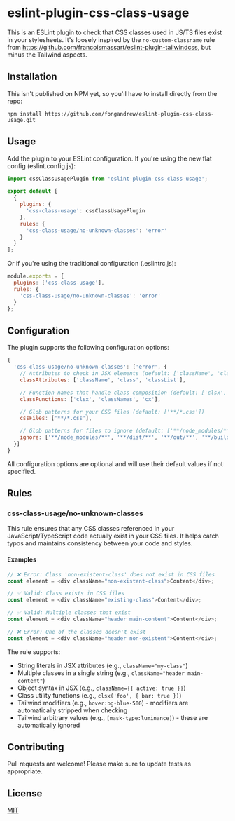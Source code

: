 # eslint-plugin-css-class-usage

This is an ESLint plugin to check that CSS classes used in JS/TS files exist in your stylesheets. It's loosely inspired by the `no-custom-classname` rule from https://github.com/francoismassart/eslint-plugin-tailwindcss, but minus the Tailwind aspects.

## Installation

This isn't published on NPM yet, so you'll have to install directly from the repo:

```
npm install https://github.com/fongandrew/eslint-plugin-css-class-usage.git
```

## Usage

Add the plugin to your ESLint configuration. If you're using the new flat config (eslint.config.js):

```javascript
import cssClassUsagePlugin from 'eslint-plugin-css-class-usage';

export default [
  {
    plugins: {
      'css-class-usage': cssClassUsagePlugin
    },
    rules: {
      'css-class-usage/no-unknown-classes': 'error'
    }
  }
];
```

Or if you're using the traditional configuration (.eslintrc.js):

```javascript
module.exports = {
  plugins: ['css-class-usage'],
  rules: {
    'css-class-usage/no-unknown-classes': 'error'
  }
};
```

## Configuration

The plugin supports the following configuration options:

```javascript
{
  'css-class-usage/no-unknown-classes': ['error', {
    // Attributes to check in JSX elements (default: ['className', 'class', 'classList'])
    classAttributes: ['className', 'class', 'classList'],

    // Function names that handle class composition (default: ['clsx', 'classNames', 'cx'])
    classFunctions: ['clsx', 'classNames', 'cx'],

    // Glob patterns for your CSS files (default: ['**/*.css'])
    cssFiles: ['**/*.css'],

    // Glob patterns for files to ignore (default: ['**/node_modules/**', '**/dist/**', '**/out/**', '**/build/**'])
    ignore: ['**/node_modules/**', '**/dist/**', '**/out/**', '**/build/**']
  }]
}
```

All configuration options are optional and will use their default values if not specified.

## Rules

### css-class-usage/no-unknown-classes

This rule ensures that any CSS classes referenced in your JavaScript/TypeScript code actually exist in your CSS files. It helps catch typos and maintains consistency between your code and styles.

#### Examples

```javascript
// ❌ Error: Class 'non-existent-class' does not exist in CSS files
const element = <div className="non-existent-class">Content</div>;

// ✅ Valid: Class exists in CSS files
const element = <div className="existing-class">Content</div>;

// ✅ Valid: Multiple classes that exist
const element = <div className="header main-content">Content</div>;

// ❌ Error: One of the classes doesn't exist
const element = <div className="header non-existent">Content</div>;
```

The rule supports:
- String literals in JSX attributes (e.g., `className="my-class"`)
- Multiple classes in a single string (e.g., `className="header main-content"`)
- Object syntax in JSX (e.g., `className={{ active: true }}`)
- Class utility functions (e.g., `clsx('foo', { bar: true })`)
- Tailwind modifiers (e.g., `hover:bg-blue-500`) - modifiers are automatically stripped when checking
- Tailwind arbitrary values (e.g., `[mask-type:luminance]`) - these are automatically ignored

## Contributing

Pull requests are welcome! Please make sure to update tests as appropriate.

## License

[MIT](./LICENSE)
